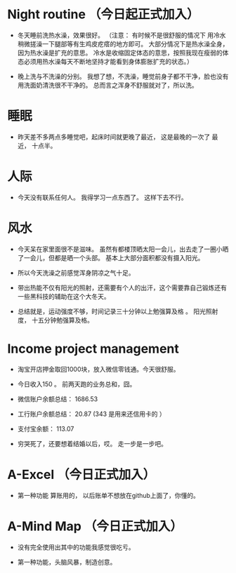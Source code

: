 

# Night routine  （今日起正式加入）

- 冬天睡前洗热水澡，效果很好。 （注意： 有时候不是很舒服的情况下 用冷水稍微搓澡一下腿部等有生鸡皮疙瘩的地方即可。  大部分情况下是热水澡全身，因为热水澡是扩充的意思。 冷水是收缩固定体态的意思，按照我现在瘦弱的体态必须用热水澡每天不断地坚持才能看到身体膨胀扩充的状态。） 

- 晚上洗与不洗澡的分别。  我想了想，不洗澡，睡觉前身子都不干净，脸也没有用洗面奶清洗很不干净的。 总而言之浑身不舒服就对了，所以洗。


# 睡眠 

- 昨天差不多两点多睡觉吧，起床时间就更晚了最近， 这是最晚的一次了 最近， 十点半。 

# 人际 

- 今天没有联系任何人。 我得学习一点东西了。  这样下去不行。

# 风水

- 今天呆在家里面很不是滋味。  虽然有都楼顶晒太阳一会儿，出去走了一圈小晒了一会儿，但都是晒一个头部。 基本上大部分面积都没有摄入阳光。 

- 所以今天洗澡之前感觉浑身阴凉之气十足。  

- 带出热能不仅有阳光的照射，还需要有个人的出汗，这个需要靠自己锻炼还有一些黑科技的辅助在这个大冬天。 

- 总结就是，运动强度不够，时间记录三十分钟以上勉强算及格 。  阳光照射度， 十五分钟勉强算及格。


# Income project management 

- 淘宝开店押金取回1000块，放入微信零钱通。今天很舒服。

- 今日收入150 。   前两天跑的业务总和，囧。

- 微信账户余额总结： 1686.53

- 工行账户余额总结： 20.87    (343 是用来还信用卡的 ）

- 支付宝余额： 113.07 

- 穷哭死了，还要想着结婚以后，哎。 走一步是一步吧。


# A-Excel （今日正式加入）

- 第一种功能 算账用的， 以后账单不想放在github上面了，你懂的。


# A-Mind Map  （今日正式加入）

- 没有完全使用出其中的功能我感觉很吃亏。

- 第一种功能，头脑风暴，制造创意。 



